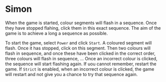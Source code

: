 # Simon

When the game is started, colour segments will flash in a sequence. Once they have stopped flahing, click them in this exact sequence. The aim of the game is to achieve a long a sequence as possible.

To start the game, select `Power` and click `Start`. A coloured segment will flash. Once it has stopped, click on this segment. Then two colours will flash in sequence, and once these have been clicked in the correct order, three colours will flash in sequence, ... Once an incorrect colour is clicked, the sequence will start flashing again. If uou cannot remember, restart the game. If `Strict` is enabled, when an incorrect colour is clicked, the game will restart and not give you a chance to try that sequence again.